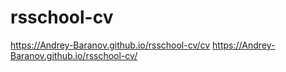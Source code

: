 # rsschool-cv
https://Andrey-Baranov.github.io/rsschool-cv/cv
https://Andrey-Baranov.github.io/rsschool-cv/

